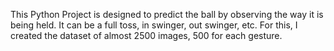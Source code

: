 This Python Project is designed to predict the ball by observing the way it is being held. It can be a full toss, in swinger, out swinger, etc. For this, I created the dataset of almost 2500 images, 500 for each gesture.
